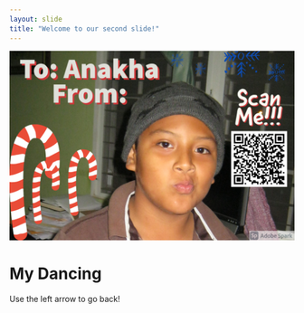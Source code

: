 ```yaml
---
layout: slide
title: "Welcome to our second slide!"
---
```

<img src="gift label.jpg"/>

<h1>My Dancing</h1>

Use the left arrow to go back!
